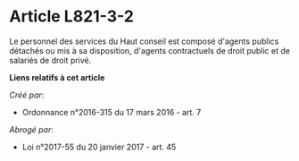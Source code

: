 # Article L821-3-2

Le personnel des services du Haut conseil est composé d'agents publics détachés ou mis à sa disposition, d'agents
contractuels de droit public et de salariés de droit privé.

**Liens relatifs à cet article**

_Créé par_:

  - Ordonnance n°2016-315 du 17 mars 2016 - art. 7

_Abrogé par_:

  - Loi n°2017-55 du 20 janvier 2017 - art. 45
